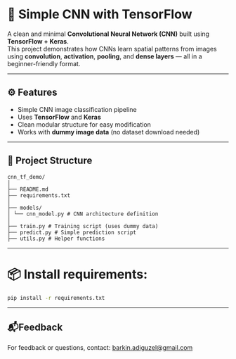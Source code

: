 # 🔮 Simple CNN with TensorFlow

A clean and minimal **Convolutional Neural Network (CNN)** built using **TensorFlow + Keras**.  
This project demonstrates how CNNs learn spatial patterns from images using **convolution**, **activation**, **pooling**, and **dense layers** — all in a beginner-friendly format.

---

## ⚙️ Features
- Simple CNN image classification pipeline  
- Uses **TensorFlow** and **Keras**  
- Clean modular structure for easy modification  
- Works with **dummy image data** (no dataset download needed)  

---

## 🧩 Project Structure
```
cnn_tf_demo/
│
├── README.md
├── requirements.txt
│
├── models/
│ └── cnn_model.py # CNN architecture definition
│
├── train.py # Training script (uses dummy data)
├── predict.py # Simple prediction script
├── utils.py # Helper functions
```
---
# 📦 Install requirements:
```bash
pip install -r requirements.txt
```
---
## 📬Feedback
For feedback or questions, contact: [barkin.adiguzel@gmail.com](mailto:barkin.adiguzel@gmail.com)
